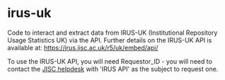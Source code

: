 # irus-uk
Code to interact and extract data from IRUS-UK (Institutional Repository Usage Statistics UK) via the API. Further details on the IRUS-UK API is available at: https://irus.jisc.ac.uk/r5/uk/embed/api/

To use the IRUS-UK API, you will need Requestor_ID - you will need to contact the [JISC helpdesk](mailto:help@jisc.ac.uk) with 'IRUS API' as the subject to request one.

